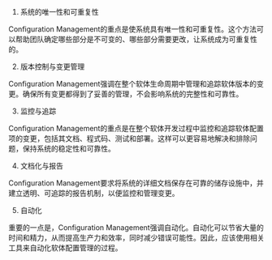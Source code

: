 

1. 系统的唯一性和可重复性

Configuration Management的重点是使系统具有唯一性和可重复性。这个方法可以帮助团队确定哪些部分是不可变的、哪些部分需要更改，让系统成为可重复性的。

2. 版本控制与变更管理

Configuration Management强调在整个软体生命周期中管理和追踪软体版本的变更。确保所有变更都得到了妥善的管理，不会影响系统的完整性和可靠性。

3. 监控与追踪

Configuration Management的重点是在整个软体开发过程中监控和追踪软体配置项的变更，包括其文档、程式码、测试和部署。这样可以更容易地解决和排除问题，保持系统的稳定性和可靠性。

4. 文档化与报告

Configuration Management要求将系统的详细文档保存在可靠的储存设施中，并建立透明、可追踪的报告机制，以便监控和管理变更。

5. 自动化

重要的一点是，Configuration Management强调自动化。自动化可以节省大量的时间和精力，从而提高生产力和效率，同时减少错误可能性。因此，应该使用相关工具来自动化软体配置管理的过程。